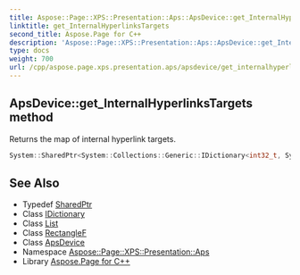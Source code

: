 ```yaml
---
title: Aspose::Page::XPS::Presentation::Aps::ApsDevice::get_InternalHyperlinksTargets method
linktitle: get_InternalHyperlinksTargets
second_title: Aspose.Page for C++
description: 'Aspose::Page::XPS::Presentation::Aps::ApsDevice::get_InternalHyperlinksTargets method. Returns the map of internal hyperlink targets in C++.'
type: docs
weight: 700
url: /cpp/aspose.page.xps.presentation.aps/apsdevice/get_internalhyperlinkstargets/
---
```

## ApsDevice::get_InternalHyperlinksTargets method


Returns the map of internal hyperlink targets.

```cpp
System::SharedPtr<System::Collections::Generic::IDictionary<int32_t, System::SharedPtr<System::Collections::Generic::List<System::Drawing::RectangleF>>>> Aspose::Page::XPS::Presentation::Aps::ApsDevice::get_InternalHyperlinksTargets() override
```

## See Also

* Typedef [SharedPtr](../../../system/sharedptr/)
* Class [IDictionary](../../../system.collections.generic/idictionary/)
* Class [List](../../../system.collections.generic/list/)
* Class [RectangleF](../../../system.drawing/rectanglef/)
* Class [ApsDevice](../)
* Namespace [Aspose::Page::XPS::Presentation::Aps](../../)
* Library [Aspose.Page for C++](../../../)
